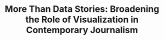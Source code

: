 ---
authors:
- Yu Fu
- John Stasko
link: https://ieeexplore.ieee.org/abstract/document/10158423?casa_token=crezMq4KBmsAAAAA:xkB4YaY6Mn0lGyNY3ANqZQWaqsB5fqO3uHvJ_H4riT5FnWddMhuQZCoOXoIoL5B-vorevBYHpQA
tags:
- Data-driven Storytelling
- Data Journalism 

title: 'More Than Data Stories: Broadening the Role of Visualization in Contemporary Journalism'
venue: TVCG
year: 2023
---
